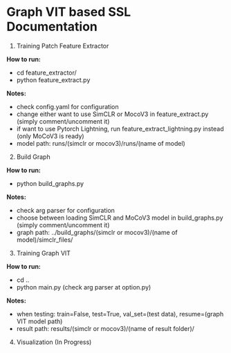 # Graph VIT based SSL Documentation

1. Training Patch Feature Extractor

**How to run:**

- cd feature_extractor/
- python feature_extract.py

**Notes:**

- check config.yaml for configuration
- change either want to use SimCLR or MocoV3 in feature_extract.py (simply comment/uncomment it)
- if want to use Pytorch Lightning, run feature_extract_lightning.py instead (only MoCoV3 is ready)
- model path: runs/(simclr or mocov3)/runs/(name of model)

2. Build Graph

**How to run:**

- python build_graphs.py

**Notes:**

- check arg parser for configuration
- choose between loading SimCLR and MoCoV3 model in build_graphs.py (simply comment/uncomment it)
- graph path: ../build_graphs/(simclr or mocov3)/(name of model)/simclr_files/

3. Training Graph VIT

**How to run:**

- cd ..
- python main.py (check arg parser at option.py)

**Notes:**

- when testing: train=False, test=True, val_set=(test data), resume=(graph VIT model path)
- result path: results/(simclr or mocov3)/(name of result folder)/

4. Visualization (In Progress)
